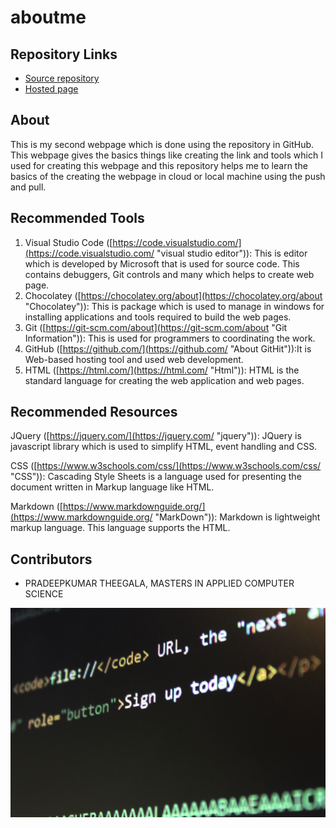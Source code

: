 # aboutme

## Repository Links
- [Source repository](https://github.com/pradeepkumartheegala/aboutme "My GitHub Page")
- [Hosted page](https://pradeepkumartheegala.github.io/aboutme/ "My Published Page")

## About
This is my second webpage which is done using the repository in GitHub. This webpage gives the basics things like creating the link and tools which I used for creating this webpage and this repository helps me to learn the basics of the creating the webpage in cloud or local machine using the push and pull.

## Recommended Tools
1. Visual Studio Code ([https://code.visualstudio.com/](https://code.visualstudio.com/ "visual studio editor")): This is editor which is developed by Microsoft that is used for source code. This contains debuggers, Git controls and many which helps to create web page.
1. Chocolatey ([https://chocolatey.org/about](https://chocolatey.org/about "Chocolatey")): This is package which is used to manage in windows for installing applications and tools required to build the web pages.
1. Git ([https://git-scm.com/about](https://git-scm.com/about "Git Information")): This is used for programmers to coordinating the work.
1. GitHub ([https://github.com/](https://github.com/ "About GitHit")):It is Web-based hosting tool and used web development.
1. HTML ([https://html.com/](https://html.com/ "Html")): HTML is the standard language for creating the web application and web pages.

## Recommended Resources
JQuery ([https://jquery.com/](https://jquery.com/ "jquery")): JQuery is javascript library which is used to simplify HTML, event handling and CSS.

CSS ([https://www.w3schools.com/css/](https://www.w3schools.com/css/ "CSS")): Cascading Style Sheets is a language used for presenting the document written in Markup language like HTML.

Markdown ([https://www.markdownguide.org/](https://www.markdownguide.org/ "MarkDown")): Markdown is lightweight markup language. This language supports the HTML.
## Contributors
- PRADEEPKUMAR THEEGALA, MASTERS IN APPLIED COMPUTER SCIENCE

![img_image](https://github.com/pradeepkumartheegala/aboutme/raw/master/img.jpg "img_image")
